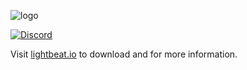 ![logo](https://lightbeat.io/images/banner.png)

[![Discord](https://img.shields.io/discord/355919094026993665.svg)](https://discord.gg/mD3Ef6v)

Visit [lightbeat.io](https://lightbeat.io) to download and for more information.
